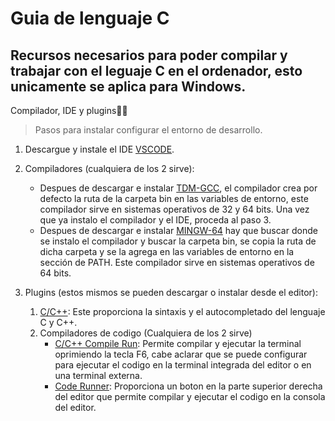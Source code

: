 ﻿# Guia de lenguaje C

## Recursos necesarios para poder compilar y trabajar con el leguaje C en el ordenador, esto unicamente se aplica para Windows.


Compilador, IDE y plugins👩‍💻

> Pasos para instalar configurar el entorno de desarrollo.

1. Descargue y instale el IDE [VSCODE](https://code.visualstudio.com/).
2. Compiladores (cualquiera de los 2 sirve):
	* Despues de descargar e instalar [TDM-GCC](https://github.com/jmeubank/tdm-gcc/releases/download/v10.3.0-tdm64-2/tdm64-gcc-10.3.0-2.exe), el compilador crea por defecto la ruta de la carpeta bin en las variables de entorno, este compilador sirve en sistemas operativos de 32 y 64 bits. Una vez que ya instalo el compilador y el IDE, proceda al paso 3.
	* Despues de descargar e instalar [MINGW-64](https://sourceforge.net/projects/mingw-w64/files/Toolchains%20targetting%20Win64/Personal%20Builds/mingw-builds/8.1.0/threads-posix/sjlj/x86_64-8.1.0-release-posix-sjlj-rt_v6-rev0.7z) hay que buscar donde se instalo el compilador y buscar la carpeta bin, se copia la ruta de dicha carpeta y se la agrega en las variables de entorno en la sección de PATH. Este compilador sirve en sistemas operativos de 64 bits. 

3. Plugins (estos mismos se pueden descargar o instalar desde el editor):
	1. [C/C++](https://marketplace.visualstudio.com/items?itemName=ms-vscode.cpptools): Este proporciona la sintaxis y el autocompletado del lenguaje C y C++.
	2. Compiladores de codigo (Cualquiera de los 2 sirve)
		* [C/C++ Compile Run](https://marketplace.visualstudio.com/items?itemName=danielpinto8zz6.c-cpp-compile-run): Permite compilar y ejecutar la terminal oprimiendo la tecla F6, cabe aclarar que se puede configurar para ejecutar el codigo en la terminal integrada del editor o en una terminal externa.
		* [Code Runner](https://marketplace.visualstudio.com/items?itemName=formulahendry.code-runner): Proporciona un boton en la parte superior derecha del editor que permite compilar y ejecutar el codigo en la consola del editor.


